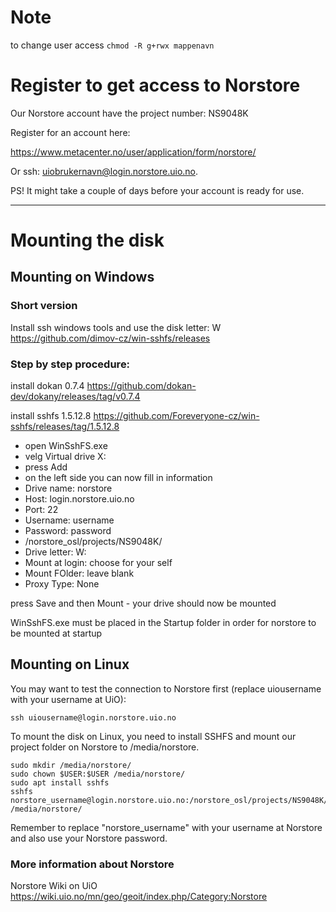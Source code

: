 # Note
to change user access
`chmod -R g+rwx mappenavn`


# Register to get access to Norstore

Our Norstore account have the project number: NS9048K

Register for an account here:

https://www.metacenter.no/user/application/form/norstore/

Or ssh: uiobrukernavn@login.norstore.uio.no.

PS! It might take a couple of days before your account is ready for use.

-----------------------------

# Mounting the disk

## Mounting on Windows

### Short version 
Install ssh windows tools and use the disk letter: W
https://github.com/dimov-cz/win-sshfs/releases

### Step by step procedure:  

install dokan 0.7.4 https://github.com/dokan-dev/dokany/releases/tag/v0.7.4

install sshfs 1.5.12.8 https://github.com/Foreveryone-cz/win-sshfs/releases/tag/1.5.12.8
 - open WinSshFS.exe
 - velg Virtual drive X:
 - press Add
 - on the left side you can now fill in information
 - Drive name: norstore
 - Host: login.norstore.uio.no
 - Port: 22
 - Username: username
 - Password: password
 - /norstore_osl/projects/NS9048K/
 - Drive letter: W:
 - Mount at login: choose for your self
 - Mount FOlder: leave blank
 - Proxy Type: None

press Save and then Mount - your drive should now be mounted

WinSshFS.exe must be placed in the Startup folder in order for norstore to be mounted at startup

## Mounting on Linux

You may want to test the connection to Norstore first (replace uiousername with your username at UiO):

    ssh uiousername@login.norstore.uio.no

To mount the disk on Linux, you need to install SSHFS and mount our project folder on Norstore to /media/norstore.

    sudo mkdir /media/norstore/
    sudo chown $USER:$USER /media/norstore/
    sudo apt install sshfs
    sshfs norstore_username@login.norstore.uio.no:/norstore_osl/projects/NS9048K/ /media/norstore/

Remember to replace "norstore_username" with your username at Norstore and also use your Norstore password. 

### More information about Norstore

Norstore Wiki on UiO 
  https://wiki.uio.no/mn/geo/geoit/index.php/Category:Norstore
